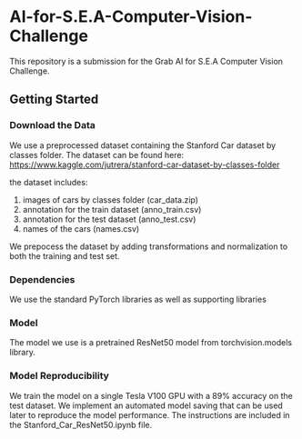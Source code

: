 # AI-for-S.E.A-Computer-Vision-Challenge

This repository is a submission for the Grab AI for S.E.A Computer Vision Challenge. 

## Getting Started

### Download the Data

We use a preprocessed dataset containing the Stanford Car dataset by classes folder. The dataset can be found here: https://www.kaggle.com/jutrera/stanford-car-dataset-by-classes-folder

the dataset includes:
1. images of cars by classes folder (car_data.zip)
2. annotation for the train dataset (anno_train.csv)
3. annotation for the test dataset (anno_test.csv)
4. names of the cars (names.csv)

We prepocess the dataset by adding transformations and normalization to both the training and test set.

### Dependencies
We use the standard PyTorch libraries as well as supporting libraries

### Model 
The model we use is a pretrained ResNet50 model from torchvision.models library.

### Model Reproducibility
We train the model on a single Tesla V100 GPU with a 89% accuracy on the test dataset. We implement an automated model saving that can be used later to reproduce the model performance. The instructions are included in the Stanford_Car_ResNet50.ipynb file.
